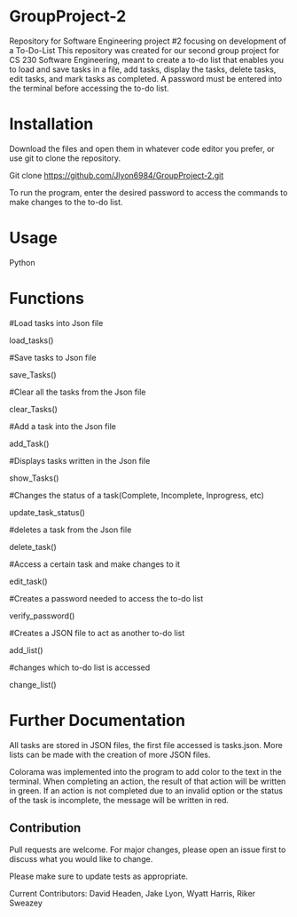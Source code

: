 # GroupProject-2

Repository for Software Engineering project #2 focusing on development of a To-Do-List
This repository was created for our second group project for CS 230 Software Engineering, meant to create a to-do list that enables you to load and save tasks in a file, add tasks, display the tasks, delete tasks, edit tasks, and mark tasks as completed. A password must be entered into the terminal before accessing the to-do list.

# Installation 

Download the files and open them in whatever code editor you prefer, or use git to clone the repository.

Git clone https://github.com/Jlyon6984/GroupProject-2.git

To run the program, enter the desired password to access the commands to make changes to the to-do list. 

# Usage
Python

# Functions

#Load tasks into Json file

load_tasks()

#Save tasks to Json file

save_Tasks()

#Clear all the tasks from the Json file

clear_Tasks()

#Add a task into the Json file

add_Task()

#Displays tasks written in the Json file

show_Tasks()

#Changes the status of a task(Complete, Incomplete, Inprogress, etc)

update_task_status()

#deletes a task from the Json file

delete_task()

#Access a certain task and make changes to it

edit_task()

#Creates a password needed to access the to-do list

verify_password()

#Creates a JSON file to act as another to-do list

add_list()

#changes which to-do list is accessed 

change_list()

# Further Documentation
All tasks are stored in JSON files, the first file accessed is tasks.json. More lists can be made with the creation of more JSON files.

Colorama was implemented into the program to add color to the text in the terminal. When completing an action, the result of that action will be written in green. If an action is not completed due to an invalid option or the status of the task is incomplete, the message will be written in red. 

## Contribution
Pull requests are welcome. For major changes, please open an issue first
to discuss what you would like to change.

Please make sure to update tests as appropriate.

Current Contributors: 
  David Headen, Jake Lyon, Wyatt Harris, Riker Sweazey


